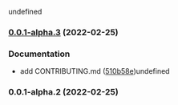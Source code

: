 undefined

### [0.0.1-alpha.3](https://github.com/syfrtech/svelte-shadow/compare/0.0.1-alpha.2...0.0.1-alpha.3) (2022-02-25)


### Documentation

* add CONTRIBUTING.md ([510b58e](https://github.com/syfrtech/svelte-shadow/commit/510b58ed2ba36388306badd3161d1a2296f010bd))undefined

### 0.0.1-alpha.2 (2022-02-25)
